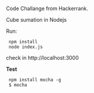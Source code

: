 Code Challange from Hackerrank.

Cube sumation in Nodejs

Run:

```
 npm install
 node index.js
```
check in http://localhost:3000

<b>Test</b>

```
 npm install mocha -g
 $ mocha
```


